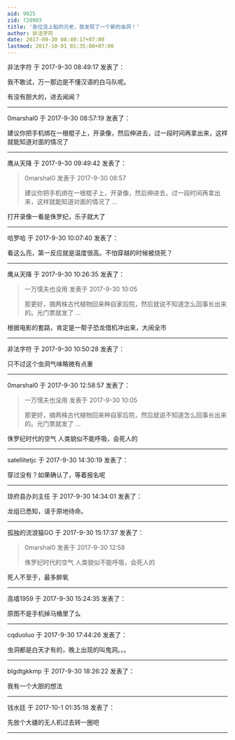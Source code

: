 ```yaml
---
aid: 9025
zid: 720903
title: '各位没上船的元老，我发现了一个新的虫洞！'
author: 非法字符
date: 2017-09-30 08:49:17+07:00
lastmod: 2017-10-01 01:35:00+07:00
---
```


非法字符 于 2017-9-30 08:49:17 发表了：

我不敢试，万一那边是不懂汉语的白马队呢。

有没有胆大的，进去闻闻？

---------

0marshal0 于 2017-9-30 08:57:19 发表了：

建议你把手机绑在一根棍子上，开录像，然后伸进去，过一段时间再拿出来，这样就能知道对面的情况了

---------

鹰从天降 于 2017-9-30 09:49:42 发表了：

> 0marshal0 发表于 2017-9-30 08:57
> 
> 建议你把手机绑在一根棍子上，开录像，然后伸进去，过一段时间再拿出来，这样就能知道对面的情况了 ...



打开录像一看是侏罗纪，乐子就大了

---------

哈罗哈 于 2017-9-30 10:07:40 发表了：

看这么亮，第一反应就是温度很高。不怕穿越的时候被烧死？

---------

鹰从天降 于 2017-9-30 10:26:35 发表了：

> 一万懦夫也没用 发表于 2017-9-30 10:05
> 
> 那更好，摘两株古代植物回来种自家后院，然后就说不知道怎么回事长出来的。光门票就发了 ...



根据电影的套路，肯定是一帮子恐龙借机冲出来，大闹全市

---------

非法字符 于 2017-9-30 10:50:28 发表了：

只不过这个虫洞气味略微有点重

---------

0marshal0 于 2017-9-30 12:58:57 发表了：

> 一万懦夫也没用 发表于 2017-9-30 10:05
> 
> 那更好，摘两株古代植物回来种自家后院，然后就说不知道怎么回事长出来的。光门票就发了 ...



侏罗纪时代的空气 人类貌似不能呼吸，会死人的

---------

satellitetjc 于 2017-9-30 14:30:19 发表了：

穿过没有？如果确认了，等着报名呢

---------

琼府县办刘主任 于 2017-9-30 14:34:01 发表了：

龙组已悉知，请于原地待命。

---------

孤独的流浪猫GO 于 2017-9-30 15:17:37 发表了：

> 0marshal0 发表于 2017-9-30 12:58
> 
> 侏罗纪时代的空气 人类貌似不能呼吸，会死人的



死人不至于，最多醉氧

---------

高墙1959 于 2017-9-30 15:24:35 发表了：

原图不是手机掉马桶里了么

---------

cqduoluo 于 2017-9-30 17:44:26 发表了：

虫洞都是白天才有的，晚上出现的叫鬼洞。。。

---------

blgdtgkkmp 于 2017-9-30 18:26:22 发表了：

我有一个大胆的想法

---------

钱水廷 于 2017-10-1 01:35:18 发表了：

先放个大疆的无人机过去转一圈吧

---------

